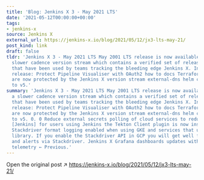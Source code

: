 ```yaml
---
title: 'Blog: Jenkins X 3 - May 2021 LTS'
date: '2021-05-12T00:00:00+00:00'
tags:
- jenkins-x
source: Jenkins X
external_url: https://jenkins-x.io/blog/2021/05/12/jx3-lts-may-21/
post_kind: link
draft: false
tldr: 'Jenkins X 3 - May 2021 LTS May 2001 LTS release is now available! LTS is a
  slower cadence version stream which contains a verified set of releases and configurations
  that have been used by teams tracking the bleeding edge Jenkins X. Included in this
  release: Protect Pipeline Visualiser with OAuth2 how to docs Terraform repositories
  are now protected by the Jenkins X version stream external-dns helm chart upgrade
  to v5.'
summary: 'Jenkins X 3 - May 2021 LTS May 2001 LTS release is now available! LTS is
  a slower cadence version stream which contains a verified set of releases and configurations
  that have been used by teams tracking the bleeding edge Jenkins X. Included in this
  release: Protect Pipeline Visualiser with OAuth2 how to docs Terraform repositories
  are now protected by the Jenkins X version stream external-dns helm chart upgrade
  to v5. 0. 0 Reduce external secrets polling of cloud services to reduce cloud costs
  [Jenkins] for users using Jenkins the Tekton Client plugin is now installed by default
  Stackdriver format logging enabled when using GKE and services that use jx-logging
  library. If you enable the Stackdriver API in GCP you will get well formatted logs
  and alerts via Stackdriver. Jenkins X Grafana dashboards updates with Lighthouse
  telemetry ← Previous.'
---
```

Open the original post ↗ https://jenkins-x.io/blog/2021/05/12/jx3-lts-may-21/
